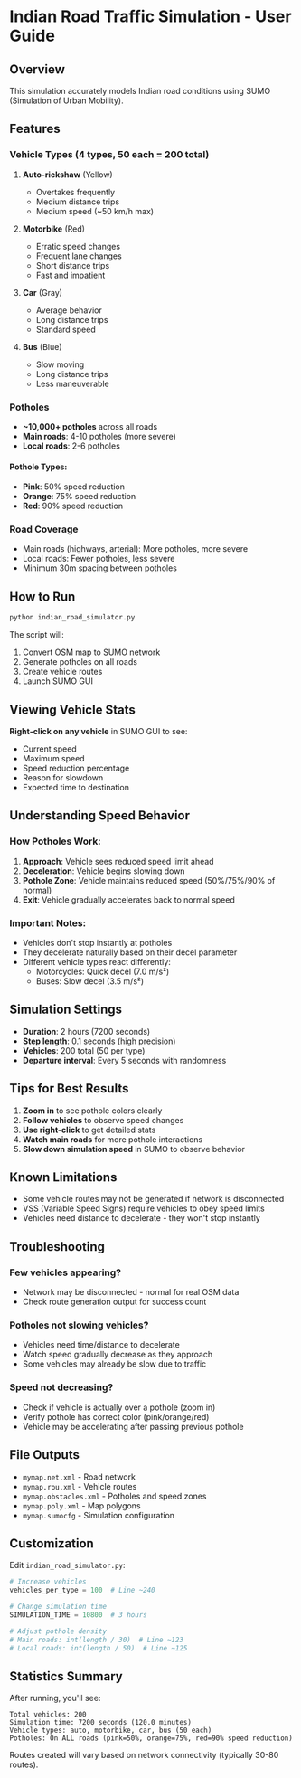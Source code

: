 # Indian Road Traffic Simulation - User Guide

## Overview
This simulation accurately models Indian road conditions using SUMO (Simulation of Urban Mobility).

## Features

### Vehicle Types (4 types, 50 each = 200 total)
1. **Auto-rickshaw** (Yellow)
   - Overtakes frequently
   - Medium distance trips
   - Medium speed (~50 km/h max)
   
2. **Motorbike** (Red)
   - Erratic speed changes
   - Frequent lane changes
   - Short distance trips
   - Fast and impatient

3. **Car** (Gray)
   - Average behavior
   - Long distance trips
   - Standard speed

4. **Bus** (Blue)
   - Slow moving
   - Long distance trips
   - Less maneuverable

### Potholes
- **~10,000+ potholes** across all roads
- **Main roads**: 4-10 potholes (more severe)
- **Local roads**: 2-6 potholes

#### Pothole Types:
- **Pink**: 50% speed reduction
- **Orange**: 75% speed reduction  
- **Red**: 90% speed reduction

### Road Coverage
- Main roads (highways, arterial): More potholes, more severe
- Local roads: Fewer potholes, less severe
- Minimum 30m spacing between potholes

## How to Run

```bash
python indian_road_simulator.py
```

The script will:
1. Convert OSM map to SUMO network
2. Generate potholes on all roads
3. Create vehicle routes
4. Launch SUMO GUI

## Viewing Vehicle Stats

**Right-click on any vehicle** in SUMO GUI to see:
- Current speed
- Maximum speed
- Speed reduction percentage
- Reason for slowdown
- Expected time to destination

## Understanding Speed Behavior

### How Potholes Work:
1. **Approach**: Vehicle sees reduced speed limit ahead
2. **Deceleration**: Vehicle begins slowing down
3. **Pothole Zone**: Vehicle maintains reduced speed (50%/75%/90% of normal)
4. **Exit**: Vehicle gradually accelerates back to normal speed

### Important Notes:
- Vehicles don't stop instantly at potholes
- They decelerate naturally based on their decel parameter
- Different vehicle types react differently:
  - Motorcycles: Quick decel (7.0 m/s²)
  - Buses: Slow decel (3.5 m/s²)
  
## Simulation Settings

- **Duration**: 2 hours (7200 seconds)
- **Step length**: 0.1 seconds (high precision)
- **Vehicles**: 200 total (50 per type)
- **Departure interval**: Every 5 seconds with randomness

## Tips for Best Results

1. **Zoom in** to see pothole colors clearly
2. **Follow vehicles** to observe speed changes
3. **Use right-click** to get detailed stats
4. **Watch main roads** for more pothole interactions
5. **Slow down simulation speed** in SUMO to observe behavior

## Known Limitations

- Some vehicle routes may not be generated if network is disconnected
- VSS (Variable Speed Signs) require vehicles to obey speed limits
- Vehicles need distance to decelerate - they won't stop instantly

## Troubleshooting

### Few vehicles appearing?
- Network may be disconnected - normal for real OSM data
- Check route generation output for success count

### Potholes not slowing vehicles?
- Vehicles need time/distance to decelerate
- Watch speed gradually decrease as they approach
- Some vehicles may already be slow due to traffic

### Speed not decreasing?
- Check if vehicle is actually over a pothole (zoom in)
- Verify pothole has correct color (pink/orange/red)
- Vehicle may be accelerating after passing previous pothole

## File Outputs

- `mymap.net.xml` - Road network
- `mymap.rou.xml` - Vehicle routes
- `mymap.obstacles.xml` - Potholes and speed zones
- `mymap.poly.xml` - Map polygons
- `mymap.sumocfg` - Simulation configuration

## Customization

Edit `indian_road_simulator.py`:

```python
# Increase vehicles
vehicles_per_type = 100  # Line ~240

# Change simulation time
SIMULATION_TIME = 10800  # 3 hours

# Adjust pothole density
# Main roads: int(length / 30)  # Line ~123
# Local roads: int(length / 50)  # Line ~125
```

## Statistics Summary

After running, you'll see:
```
Total vehicles: 200
Simulation time: 7200 seconds (120.0 minutes)
Vehicle types: auto, motorbike, car, bus (50 each)
Potholes: On ALL roads (pink=50%, orange=75%, red=90% speed reduction)
```

Routes created will vary based on network connectivity (typically 30-80 routes).
